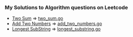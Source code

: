 ### My Solutions to Algorithm questions on Leetcode
- [Two Sum](https://leetcode.com/problems/two-sum) => [two_sum.go](https://github.com/lon-io/leetcode_solutions/blob/master/two_sum.go)
- [Add Two Numbers](https://leetcode.com/problems/add-two-numbers) => [add_two_numbers.go](https://github.com/lon-io/leetcode_solutions/blob/master/add_two_numbers.go)
- [Longest SubString](https://leetcode.com/problems/longest-substring-without-repeating-characters) => [longest_substring.go](https://github.com/lon-io/leetcode_solutions/blob/master/longest_substring.go)

